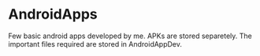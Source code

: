 # AndroidApps
Few basic android apps developed by me. APKs are stored separetely.
The important files required are stored in AndroidAppDev.
